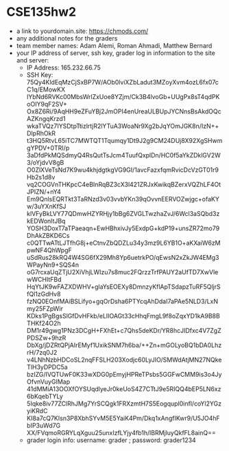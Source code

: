 # CSE135hw2

- a link to yourdomain.site: https://chmods.com/
- any additional notes for the graders
- team member names: Adam Alemi, Roman Ahmadi, Matthew Bernard
- your IP address of server, ssh key, grader log in information to the site and server: 
  - IP Address: 165.232.66.75
  - SSH Key: 75Qy4KldEqMzCjSxBP7W/AOb0lviXZbLadut3MZoyXvm4ozL6fx07cC1q/EMowKX
lYbNd6RVKc00MbsWrlZxUoe8YZjm/Ck3B4lvoGb+UUgPx8sT4qdPKoOIY9qF2SV+
Ox8Z6Ri/9AqHH9eZFuYBj2JmOPI4enUreaULBUpJYCNnsBsAkdOQcAZKngqKrzd1
wkaTVQz7IYSDtpTtizlrtjR2lYTuA3WoaNr9Xg2bJqYOmJGK8n/IzN++DlpRhOkR
t3HQ5RtvL65iTC7MWTQT1Tqumqy1Dt9J2g9CM24DUj8X92XgSHwmgYPDV+0TRI/p
3aDfdPkMQSdmyQ4RsQutTsJcm4TuufQxplDn/HC0f5aYkZDklGV2W3/oYjdvV8gB
O0ZlXVeTsNd7K9wu4khjdgtkgVG9GI/1avcFazxfqmRvicDcVzGT01r9Hb2s1d8v
vq2COGVnTHKpcC4eBInRqBZ3cX3l421ZRJxKwikqBZerxVQZhLF4OtJPIZN/+nY4
Em9QnlsEQRTkt3TaRNzd3v03vvbYKn39qOvvnEERVOZwjgc+ofaKYw/3uYXnKfSJ
klVFyBkLVY77QDmwHZYRHjy1bBg6ZVGLTwzhaZvJ/6Wcl3aSQbd3zkEDWonltJBq
YOSH3DoxT7aTPaeaqn+EwHBhxivJy5ExdpG+kdP19+unsZR72mo79DhAkZBKD6Cs
c0QTTwATtLJTfhG8j+eCtnvZbQDZLu34y3mz9L6YB1O+aKXaiW6zMpwNF4QhWpgF
uSdRus28kRQ4W4SG6fX29Mh8Yp6uetrkPO/qEwsN2xZkJW4EMg3WPayNn9+SQS4n
oG7rcxaUqZTjU2XiVhjLWIzu7s8muc2FQrzzTrfPAUY2aUfTD7XwVlewWCHItFBd
HqYtJK9wFAZXDWHV+glaYsEOEXy8DmnzyKflApTSdapzTuRF5QljrSfQl1zGdHv8
fzNQ0EOnfMAiBSLifyo+gqOrDsha6PTYcqAhDdaI7aPAe5NLD3/LxNmy25FZpWir
KDks1PgBgsSlGfDvHFkb/eLIIOAGt33cHhqFmgL9f8oZqxYD1kA9B8BTHKf24O2h
DM1r49gwg1PNz3DCgH+FXhEt+c7Qhs5deKDr/YR8hcJIDfxc4V7ZgZPDSZw+9hzR
DbXg/jDZRtQPjAIrEMyf1UxikSNM7h6ba/++Zn+mGOLyoBQ1bDA0LhzrH/7zq0J2
v4LNhNzbHDCoSL2nqFFSLH203Xodjc60LyJIO/SMWdAtjMN27NQkeTlH3yDPDC5a
bzIZG/IVQTUwF0K33wXDG0pEmyjHPReTPsbs5GGFwCMM9is3o4JyOfvnVuyGIMap
41dMMiA13OOXfOYSUqdlyeJr0keUoS4Z7CTtJ9e5RIQQ4bEP5LN6xz6bKqebTYLy
5Iqke8iv77ZClRhJMg7YrSCQgk1FRXzmtH7S5Eogqupl0infl/coYl2YGzyiKRdC
KI8a7cQ7KIsn3P8XbhSYvM5E5YaiK4Pm/Dkq1xAngfIKwr9/U5JO4hFbIP3uWd7G
XX/FVqmoRGRYLqXguu25unxIzfLYjy4fb1h/lBRMjluyQkfFL8ainQ==
  - grader login info: username: grader ; password: grader1234

